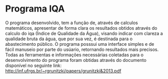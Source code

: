 # Programa IQA
O programa desenvolvido, tem a função de, através de calculos matemáticos, apresentar de forma clara os resultados obtidos através do calculo do iqa (Índice de Qualidade da Água), visando indicar com clareza a qualidade bruta da água, que por sua vez, é destinada para o abastecimento público. O programa posssui uma interface simples e de fácil manuseio por parte do usúario, retornando resultados mais precisos. Todas as ferramentas e informações necessárias coletadas para o desenvolvimento do programa foram obtidas através do documento disponível no seguinte link: http://inf.ufrgs.br/~rgrunitzki/papers/grunitzki&2013.pdf


